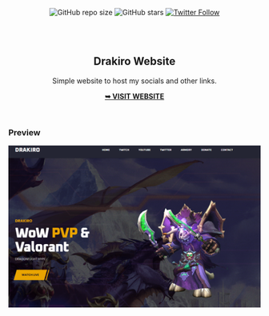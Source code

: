 <div align="center">
  
  ![GitHub repo size](https://img.shields.io/github/repo-size/drakiro/drakiro.github.io)
  ![GitHub stars](https://img.shields.io/github/stars/drakiro/drakiro.github.io?style=social)
  [![Twitter Follow](https://img.shields.io/twitter/follow/drakir0?style=social)](https://twitter.com/intent/follow?screen_name=drakir0)

  <br />
  <br />

  <h2 align="center">Drakiro Website</h2>

Simple website to host my socials and other links.

<a href="https://drakiro.com"><strong>➥ VISIT WEBSITE</strong></a>

</div>

<br />

### Preview

![Webpreview](./assets/images/webpreview.PNG "Website Preview")
